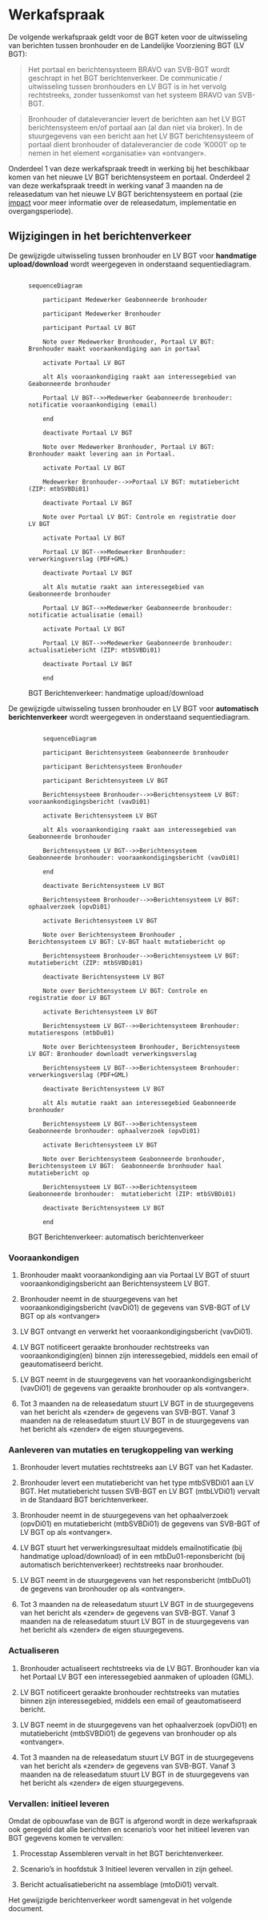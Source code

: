 # Werkafspraak

De volgende werkafspraak geldt voor de BGT keten voor de uitwisseling van
berichten tussen bronhouder en de Landelijke Voorziening BGT (LV BGT):

>   Het portaal en berichtensysteem BRAVO van SVB-BGT wordt geschrapt in het BGT
>   berichtenverkeer. De communicatie / uitwisseling tussen bronhouders en LV
>   BGT is in het vervolg rechtstreeks, zonder tussenkomst van het systeem BRAVO
>   van SVB-BGT.

>   Bronhouder of dataleverancier levert de berichten aan het LV BGT
>   berichtensysteem en/of portaal aan (al dan niet via broker). In de
>   stuurgegevens van een bericht aan het LV BGT berichtensysteem of portaal
>   dient bronhouder of dataleverancier de code ‘K0001’ op te nemen in het
>   element «organisatie» van «ontvanger».

Onderdeel 1 van deze werkafspraak treedt in werking bij het beschikbaar komen
van het nieuwe LV BGT berichtensysteem en portaal. Onderdeel 2 van deze
werkafspraak treedt in werking vanaf 3 maanden na de releasedatum van het nieuwe
LV BGT berichtensysteem en portaal (zie [impact](#impact) voor meer informatie
over de releasedatum, implementatie en overgangsperiode).

## Wijzigingen in het berichtenverkeer

De gewijzigde uitwisseling tussen bronhouder en LV BGT voor **handmatige
upload/download** wordt weergegeven in onderstaand sequentiediagram.

<figure id="HandmUpDownload">

```mermaid

sequenceDiagram

    participant Medewerker Geabonneerde bronhouder
    
    participant Medewerker Bronhouder
    
    participant Portaal LV BGT
    
    Note over Medewerker Bronhouder, Portaal LV BGT: Bronhouder maakt vooraankondiging aan in portaal
    
    activate Portaal LV BGT
    
    alt Als vooraankondiging raakt aan interessegebied van Geabonneerde bronhouder
    
    Portaal LV BGT-->>Medewerker Geabonneerde bronhouder: notificatie vooraankondiging (email)
    
    end
    
    deactivate Portaal LV BGT
    
    Note over Medewerker Bronhouder, Portaal LV BGT: Bronhouder maakt levering aan in Portaal.
    
    activate Portaal LV BGT
    
    Medewerker Bronhouder-->>Portaal LV BGT: mutatiebericht (ZIP: mtbSVBDi01)
    
    deactivate Portaal LV BGT
    
    Note over Portaal LV BGT: Controle en registratie door LV BGT
    
    activate Portaal LV BGT
    
    Portaal LV BGT-->>Medewerker Bronhouder: verwerkingsverslag (PDF+GML)
    
    deactivate Portaal LV BGT
    
    alt Als mutatie raakt aan interessegebied van Geabonneerde bronhouder
    
    Portaal LV BGT-->>Medewerker Geabonneerde bronhouder: notificatie actualisatie (email)
    
    activate Portaal LV BGT
    
    Portaal LV BGT-->>Medewerker Geabonneerde bronhouder: actualisatiebericht (ZIP: mtbSVBDi01)
    
    deactivate Portaal LV BGT
    
    end

```

<figcaption>BGT Berichtenverkeer: handmatige upload/download</figcaption>

</figure>

De gewijzigde uitwisseling tussen bronhouder en LV BGT voor **automatisch
berichtenverkeer** wordt weergegeven in onderstaand sequentiediagram.

<figure id="AutomVerkeer">

```mermaid

    sequenceDiagram
    
    participant Berichtensysteem Geabonneerde bronhouder
    
    participant Berichtensysteem Bronhouder
    
    participant Berichtensysteem LV BGT
    
    Berichtensysteem Bronhouder-->>Berichtensysteem LV BGT: vooraankondigingsbericht (vavDi01)
    
    activate Berichtensysteem LV BGT
    
    alt Als vooraankondiging raakt aan interessegebied van Geabonneerde bronhouder
    
    Berichtensysteem LV BGT-->>Berichtensysteem Geabonneerde bronhouder: vooraankondigingsbericht (vavDi01)
    
    end
    
    deactivate Berichtensysteem LV BGT
    
    Berichtensysteem Bronhouder-->>Berichtensysteem LV BGT: ophaalverzoek (opvDi01)
    
    activate Berichtensysteem LV BGT
    
    Note over Berichtensysteem Bronhouder , Berichtensysteem LV BGT: LV-BGT haalt mutatiebericht op
    
    Berichtensysteem Bronhouder-->>Berichtensysteem LV BGT: mutatiebericht (ZIP: mtbSVBDi01)
    
    deactivate Berichtensysteem LV BGT
    
    Note over Berichtensysteem LV BGT: Controle en registratie door LV BGT
    
    activate Berichtensysteem LV BGT
    
    Berichtensysteem LV BGT-->>Berichtensysteem Bronhouder: mutatierespons (mtbDu01)
    
    Note over Berichtensysteem Bronhouder, Berichtensysteem LV BGT: Bronhouder downloadt verwerkingsverslag
    
    Berichtensysteem LV BGT-->>Berichtensysteem Bronhouder: verwerkingsverslag (PDF+GML)
    
    deactivate Berichtensysteem LV BGT
    
    alt Als mutatie raakt aan interessegebied Geabonneerde bronhouder
    
    Berichtensysteem LV BGT-->>Berichtensysteem Geabonneerde bronhouder: ophaalverzoek (opvDi01)
    
    activate Berichtensysteem LV BGT
    
    Note over Berichtensysteem Geabonneerde bronhouder, Berichtensysteem LV BGT:  Geabonneerde bronhouder haal mutatiebericht op
    
    Berichtensysteem LV BGT-->>Berichtensysteem Geabonneerde bronhouder:  mutatiebericht (ZIP: mtbSVBDi01)
    
    deactivate Berichtensysteem LV BGT
    
    end

```

<figcaption>BGT Berichtenverkeer: automatisch berichtenverkeer</figcaption>

</figure>

### Vooraankondigen

1.  Bronhouder maakt vooraankondiging aan via Portaal LV BGT of stuurt
    vooraankondigingsbericht aan Berichtensysteem LV BGT.

2.  Bronhouder neemt in de stuurgegevens van het vooraankondigingsbericht
    (vavDi01) de gegevens van SVB-BGT of LV BGT op als «ontvanger»

3.  LV BGT ontvangt en verwerkt het vooraankondigingsbericht (vavDi01).

4.  LV BGT notificeert geraakte bronhouder rechtstreeks van vooraankondiging(en)
    binnen zijn interessegebied, middels een email of geautomatiseerd bericht.

5.  LV BGT neemt in de stuurgegevens van het vooraankondigingsbericht (vavDi01)
    de gegevens van geraakte bronhouder op als «ontvanger».

6.  Tot 3 maanden na de releasedatum stuurt LV BGT in de stuurgegevens van het
    bericht als «zender» de gegevens van SVB-BGT. Vanaf 3 maanden na de
    releasedatum stuurt LV BGT in de stuurgegevens van het bericht als «zender»
    de eigen stuurgegevens.

### Aanleveren van mutaties en terugkoppeling van werking

1.  Bronhouder levert mutaties rechtstreeks aan LV BGT van het Kadaster.

2.  Bronhouder levert een mutatiebericht van het type mtbSVBDi01 aan LV BGT. Het
    mutatiebericht tussen SVB-BGT en LV BGT (mtbLVDi01) vervalt in de Standaard
    BGT berichtenverkeer.

3.  Bronhouder neemt in de stuurgegevens van het ophaalverzoek (opvDi01) en
    mutatiebericht (mtbSVBDi01) de gegevens van SVB-BGT of LV BGT op als
    «ontvanger».

4.  LV BGT stuurt het verwerkingsresultaat middels emailnotificatie (bij
    handmatige upload/download) of in een mtbDu01-reponsbericht (bij automatisch
    berichtenverkeer) rechtstreeks naar bronhouder.

5.  LV BGT neemt in de stuurgegevens van het responsbericht (mtbDu01) de
    gegevens van bronhouder op als «ontvanger».

6.  Tot 3 maanden na de releasedatum stuurt LV BGT in de stuurgegevens van het
    bericht als «zender» de gegevens van SVB-BGT. Vanaf 3 maanden na de
    releasedatum stuurt LV BGT in de stuurgegevens van het bericht als «zender»
    de eigen stuurgegevens.

### Actualiseren

1.  Bronhouder actualiseert rechtstreeks via de LV BGT. Bronhouder kan via het
    Portaal LV BGT een interessegebied aanmaken of uploaden (GML).

2.  LV BGT notificeert geraakte bronhouder rechtstreeks van mutaties binnen zijn
    interessegebied, middels een email of geautomatiseerd bericht.

3.  LV BGT neemt in de stuurgegevens van het ophaalverzoek (opvDi01) en
    mutatiebericht (mtbSVBDi01) de gegevens van bronhouder op als «ontvanger».

4.  Tot 3 maanden na de releasedatum stuurt LV BGT in de stuurgegevens van het
    bericht als «zender» de gegevens van SVB-BGT. Vanaf 3 maanden na de
    releasedatum stuurt LV BGT in de stuurgegevens van het bericht als «zender»
    de eigen stuurgegevens.

### Vervallen: initieel leveren

Omdat de opbouwfase van de BGT is afgerond wordt in deze werkafspraak ook
geregeld dat alle berichten en scenario’s voor het initieel leveren van BGT
gegevens komen te vervallen:

1.  Processtap Assembleren vervalt in het BGT berichtenverkeer.

2.  Scenario’s in hoofdstuk 3 Initieel leveren vervallen in zijn geheel.

3.  Bericht actualisatiebericht na assemblage (mtoDi01) vervalt.

Het gewijzigde berichtenverkeer wordt samengevat in het volgende document.
